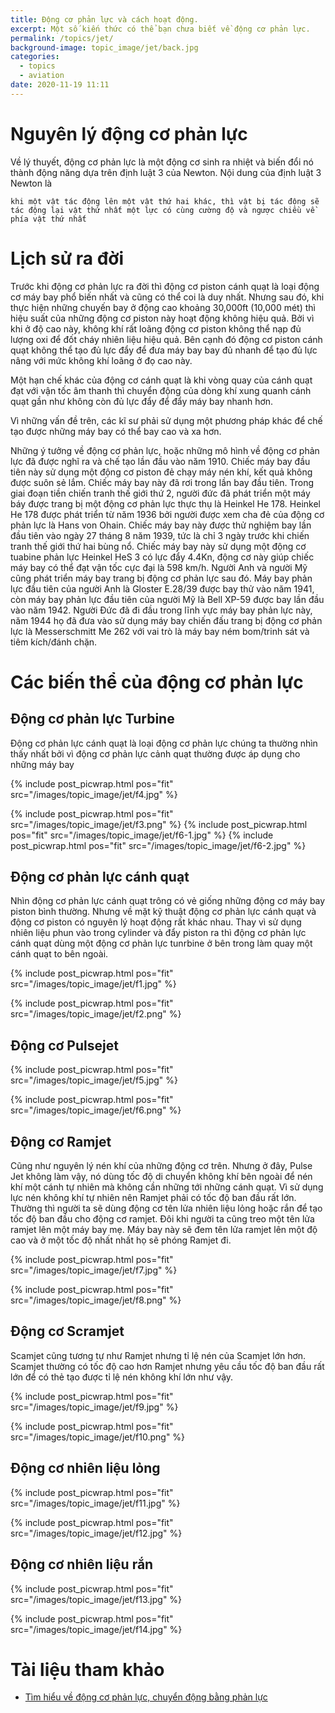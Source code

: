 ```yaml
---
title: Động cơ phản lực và cách hoạt động.
excerpt: Một số kiến thức có thể bạn chưa biết về động cơ phản lực.
permalink: /topics/jet/
background-image: topic_image/jet/back.jpg
categories:
  - topics
  - aviation
date: 2020-11-19 11:11
---
```



# Nguyên lý động cơ phản lực

Về lý thuyết, động cơ phản lực là một động cơ sinh ra nhiệt và biến đổi nó thành động năng dựa trên định luật 3 của Newton. Nội dung của định luật 3 Newton là 

`khi một vật tác động lên một vật thứ hai khác, thì vật bị tác động sẽ tác động lại vật thứ nhất một lực có cùng cường độ và ngược chiều về phía vật thứ nhất`

# Lịch sử ra đời

Trước khi động cơ phản lực ra đời thì động cơ piston cánh quạt là loại động cơ máy bay phổ biến nhất và cũng có thể coi là duy nhất. Nhưng sau đó, khi thực hiện những chuyến bay ở động cao khoảng 30,000ft (10,000 mét) thì hiệu suất của những động cơ piston này hoạt động không hiệu quả. Bởi vì khi ở độ cao này, không khí rất loãng động cơ piston không thể nạp đủ lượng oxi để đốt cháy nhiên liệu hiệu quả. Bên cạnh đó động cơ piston cánh quạt không thể tạo đủ lực đẩy để đưa máy bay bay đủ nhanh để tạo đủ lực nâng với mức không khí loãng ở đọ cao này.

Một hạn chế khác của động cơ cánh quạt là khi vòng quay của cánh quạt đạt với vận tốc âm thanh thì chuyển động của dòng khí xung quanh cánh quạt gần như không còn đủ lực đẩy để đẩy máy bay nhanh hơn.

Vì những vấn đề trên, các kĩ sư phải sử dụng một phương pháp khác để chế tạo được những máy bay có thể bay cao và xa hơn.

Những ý tưởng về động cơ phản lực, hoặc những mô hình về động cơ phản lực đã được nghĩ ra và chế tạo lần đầu vào năm 1910. Chiếc máy bay đầu tiên này sử dụng một động cơ piston đẻ chạy máy nén khí, kết quả không được suôn sẻ lắm. Chiếc máy bay này đã rơi trong lần bay đầu tiên. Trong giai đoạn tiền chiến tranh thế giới thứ 2, người đức đã phát triển một máy báy được trang bị một động cơ phản lực thực thụ là Heinkel He 178. Heinkel He 178 được phát triển từ năm 1936 bởi người được xem cha đẻ của động cơ phản lực là Hans von Ohain. Chiếc máy bay này được thử nghiệm bay lần đầu tiên vào ngày 27 tháng 8 năm 1939, tức là chỉ 3 ngày trước khi chiến tranh thế giới thứ hai bùng nổ. Chiếc máy bay này sử dụng một động cơ tuabine phản lực Heinkel HeS 3 có lực đẩy 4.4Kn, động cơ này giúp chiếc máy bay có thể đạt vận tốc cực đại là 598 km/h. Người Anh và người Mỹ cũng phát triển máy bay trang bị động cơ phản lực sau đó. Máy bay phản lực đầu tiên của người Anh là Gloster E.28/39 được bay thử vào năm 1941, còn máy bay phản lực đầu tiên của người Mỹ là Bell XP-59 được bay lần đầu vào năm 1942. Người Đức đã đi đầu trong lĩnh vực máy bay phản lực này, năm 1944 họ đã đưa vào sử dụng máy bay chiến đấu trang bị động cơ phản lực là Messerschmitt Me 262 với vai trò là máy bay ném bom/trinh sát và tiêm kích/đánh chặn. 

# Các biến thể của động cơ phản lực

## Động cơ phản lực Turbine


Động cơ phản lực cánh quạt là loại động cơ phản lực chúng ta thường nhìn thấy nhất bởi vì động cơ phản lực cảnh quạt thường được áp dụng cho những máy bay 

{% include post_picwrap.html pos="fit" src="/images/topic_image/jet/f4.jpg" %}

{% include post_picwrap.html pos="fit" src="/images/topic_image/jet/f3.png" %}
{% include post_picwrap.html pos="fit" src="/images/topic_image/jet/f6-1.jpg" %}
{% include post_picwrap.html pos="fit" src="/images/topic_image/jet/f6-2.jpg" %}

## Động cơ phản lực cánh quạt

Nhìn động cơ phản lực cánh quạt trông có vẻ giống những động cơ máy bay piston bình thường. Nhưng về mặt kỹ thuật động cơ phản lực cánh quạt và động cơ piston có nguyên lý hoạt động rất khác nhau.
Thay vì sử dụng nhiên liệu phun vào trong cylinder và đẩy piston ra thì động cơ phản lực cánh quạt dùng một động cơ phản lực tunrbine ở bên trong làm quay một cánh quạt to bên ngoài. 

{% include post_picwrap.html pos="fit" src="/images/topic_image/jet/f1.jpg" %}

{% include post_picwrap.html pos="fit" src="/images/topic_image/jet/f2.png" %}

## Động cơ Pulsejet

{% include post_picwrap.html pos="fit" src="/images/topic_image/jet/f5.jpg" %}


{% include post_picwrap.html pos="fit" src="/images/topic_image/jet/f6.png" %}

## Động cơ Ramjet


Cũng như nguyên lý nén khí của những động cơ trên. Nhưng ở đây, Pulse Jet không làm vậy, nó dùng tốc độ di chuyển không khí bên ngoài để nén khí một cánh tự nhiên mà không cần những tới những cánh quạt. Vì sử dụng lực nén không khí tự nhiên nên Ramjet phải có tốc độ ban đầu rất lớn. Thường thì người ta sẽ dùng động cơ tên lửa nhiên liệu lỏng hoặc rắn để tạo tốc độ ban đầu cho động cơ ramjet. Đôi khi người ta cũng treo một tên lửa ramjet lên một máy bay mẹ. Máy bay này sẽ đem tên lửa ramjet lên một độ cao và ở một tốc độ nhất nhất họ sẽ phóng Ramjet đi.

{% include post_picwrap.html pos="fit" src="/images/topic_image/jet/f7.jpg" %}


{% include post_picwrap.html pos="fit" src="/images/topic_image/jet/f8.png" %}

## Động cơ Scramjet

Scamjet cũng tương tự như Ramjet nhưng tỉ lệ nén của Scamjet lớn hơn. Scamjet thường có tốc độ cao hơn Ramjet nhưng yêu cầu tốc độ ban đầu rất lớn để có thẻ tạo được tỉ lệ nén không khí lớn như vậy.

{% include post_picwrap.html pos="fit" src="/images/topic_image/jet/f9.jpg" %}

{% include post_picwrap.html pos="fit" src="/images/topic_image/jet/f10.png" %}

## Động cơ nhiên liệu lỏng

{% include post_picwrap.html pos="fit" src="/images/topic_image/jet/f11.jpg" %}

{% include post_picwrap.html pos="fit" src="/images/topic_image/jet/f12.jpg" %}

## Động cơ nhiên liệu rắn

{% include post_picwrap.html pos="fit" src="/images/topic_image/jet/f13.jpg" %}

{% include post_picwrap.html pos="fit" src="/images/topic_image/jet/f14.jpg" %} 



# Tài liệu tham khảo

- [Tìm hiểu về động cơ phản lực, chuyển động bằng phản lực](https://vatlypt.com/tim-hieu-ve-dong-co-phan-luc-chuyen-dong-bang-phan-luc.t217.html)